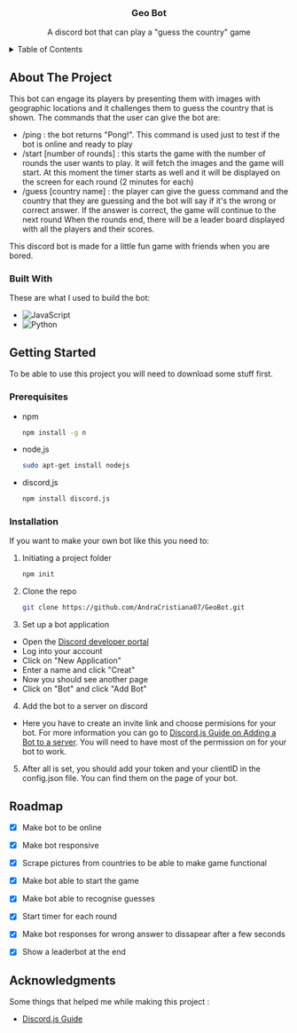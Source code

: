 
<!-- PROJECT LOGO -->
<br />
<div align="center">

  <h3 align="center">Geo Bot</h3>

  <p align="center">
    A discord bot that can play a "guess the country" game
    <br />
   
  </p>
</div>



<!-- TABLE OF CONTENTS -->
<details>
  <summary>Table of Contents</summary>
  <ol>
    <li>
      <a href="#about-the-project">About The Project</a>
      <ul>
        <li><a href="#built-with">Built With</a></li>
      </ul>
    </li>
    <li>
      <a href="#getting-started">Getting Started</a>
      <ul>
        <li><a href="#prerequisites">Prerequisites</a></li>
        <li><a href="#installation">Installation</a></li>
      </ul>
    </li>
    <li><a href="#roadmap">Roadmap</a></li>
    <li><a href="#acknowledgments">Acknoledgments</a></li>
    
  </ol>
</details>



<!-- ABOUT THE PROJECT -->
## About The Project

<!-- [![Product Name Screen Shot][product-screenshot]](https://example.com) -->

This bot can engage its players by presenting them with images with geographic locations and it challenges them to guess the country that is shown. 
The commands that the user can give the bot are: 
* /ping : the bot returns "Pong!". This command is used just to test if the bot is online and ready to play 
* /start [number of rounds] : this starts the game with the number of rounds the user wants to play. It will fetch the images and the game will start. At this moment the timer starts as well and it will be displayed on the screen for each round (2 minutes for each) 
* /guess [country name] : the player can give the guess command and the country that they are guessing and the bot will say if it's the wrong or correct answer. If the answer is correct, the game will continue to the next round When the rounds end, there will be a leader board displayed with all the players and their scores.

This discord bot is made for a little fun game with friends when you are bored.




### Built With

These are what I used to build the bot:

* ![JavaScript](https://img.shields.io/badge/javascript-%23323330.svg?style=for-the-badge&logo=javascript&logoColor=%23F7DF1E)
* ![Python](https://img.shields.io/badge/python-3670A0?style=for-the-badge&logo=python&logoColor=ffdd54)




<!-- GETTING STARTED -->
## Getting Started

To be able to use this project you will need to download some stuff first.

### Prerequisites

* npm
  ```sh
  npm install -g n
  ```
* node,js
  ```sh
  sudo apt-get install nodejs
  ```
* discord,js
  ```sh
  npm install discord.js
  ```
### Installation

If you want to make your own bot like this you need to:
1. Initiating a project folder
   ```sh
   npm init
   ```
2. Clone the repo
   ```sh
   git clone https://github.com/AndraCristiana07/GeoBot.git
   ```
3. Set up a bot application
  * Open the [Discord developer portal](https://discord.com/developers/applications)
  * Log into your account
  * Click on "New Application"
  * Enter a name and click "Creat"
  * Now you should see another page
  * Click on "Bot" and click "Add Bot"
4. Add the bot to a server on discord
  * Here you have to create an invite link and choose permisions for your bot. For more information you can go to [Discord.js Guide on Adding a Bot to a server](https://discordjs.guide/preparations/adding-your-bot-to-servers.html#bot-invite-links).
    You will need to have most of the permission on for your bot to work.
5. After all is set, you should add your token and your clientID in the config.json file. You can find them on the page of your bot.


<!-- ROADMAP -->
## Roadmap

- [x] Make bot to be online
- [x] Make bot responsive
- [x] Scrape pictures from countries to be able to make game functional
- [x] Make bot able to start the game
- [x] Make bot able to recognise guesses
- [x] Start timer for each round
- [x] Make bot responses for wrong answer to dissapear after a few seconds
- [x] Show a leaderbot at the end



<!-- ACKNOWLEDGMENTS -->
## Acknowledgments

Some things that helped me while making this project :
* [Discord.js Guide](https://discordjs.guide/#before-you-begin)




